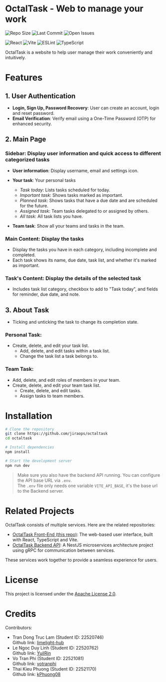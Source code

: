 # OctalTask - Web to manage your work
![Repo Size](https://img.shields.io/github/repo-size/jiraops/octaltask)
![Last Commit](https://img.shields.io/github/last-commit/jiraops/octaltask)
![Open Issues](https://img.shields.io/github/issues/jiraops/octaltask)

![React](https://img.shields.io/badge/React-19.0.0-blue)
![Vite](https://img.shields.io/badge/Vite-6.2.6-blueviolet)
![ESLint](https://img.shields.io/badge/ESLint-9.21.0-yellowgreen)
![TypeScript](https://img.shields.io/badge/TailwindCSS-5.7.2-red)

OctalTask is a website to help user manage their work conveniently and intuitively.

# Features

## 1. User Authentication

- **Login, Sign Up, Password Recovery**: User can create an account, login and reset password.
- **Email Verification**: Verify email using a One-Time Password (OTP) for enhanced security.

## 2. Main Page 

### Sidebar: Display user information and quick access to different categorized tasks

- **User information**: Display username, email and settings icon.

- **Your task**: Your personal tasks
  - *Task today*: Lists tasks scheduled for today.
  - *Important task*: Shows tasks marked as important.
  - *Planned task*: Shows tasks that have a due date and are scheduled for the future.
  - *Assigned task*: Team tasks delegated to or assigned by others.
  - *All task*: All task lists you have.

- **Team task**: Show all your teams and tasks in the team.

### Main Content: Display the tasks
- Display the tasks you have in each category, including incomplete and completed.
- Each task shows its name, due date, task list, and whether it's marked as important.

### Task's Content: Display the details of the selected task
- Includes task list category, checkbox to add to "Task today", and fields for reminder, due date, and note.

## 3. About Task
- Ticking and unticking the task to change its completion state.

### Personal Task:
- Create, delete, and edit your task list.
  - Add, delete, and edit tasks within a task list.
  - Change the task list a task belongs to.

### Team Task:
- Add, delete, and edit roles of members in your team.
- Create, delete, and edit your team task list.
  - Create, delete, and edit tasks.
  - Assign tasks to team members.

# Installation

```bash
# Clone the repository
git clone https://github.com/jiraops/octaltask
cd octaltask

# Install dependencies
npm install

# Start the development server
npm run dev
```

> Make sure you also have the backend API running. You can configure the API base URL via `.env`.  
> The `.env` file only needs one variable `VITE_API_BASE`, it's the base url to the Backend server.  

# Related Projects

OctalTask consists of multiple services. Here are the related repositories:

* [OctalTask Front-End (this repo)](https://github.com/jiraops/octaltask.git): The web-based user interface, built with React, TypeScript and Vite.
* [OctalTask Backend API](https://github.com/jiraops/octaltask-api.git): A NestJS microservices architecture project using gRPC for communication between services.

These services work together to provide a seamless experience for users.

# License

This project is licensed under the [Apache License 2.0](https://www.apache.org/licenses/LICENSE-2.0).

# Credits
Contributors:
- Tran Dong Truc Lam  (Student ID: 22520746)  
Github link: [limelight-hub](https://github.com/limelight-hub)
- Le Ngoc Duy Linh (Student ID: 22520762)  
Github link: [YuilRin](https://github.com/YuilRin)
- Vo Tran Phi  (Student ID: 22521081)  
Github link: [votranphi](https://github.com/votranphi)
- Thai Kieu Phuong  (Student ID: 22521170)  
Github link: [kPhuong08](https://github.com/kPhuong08)